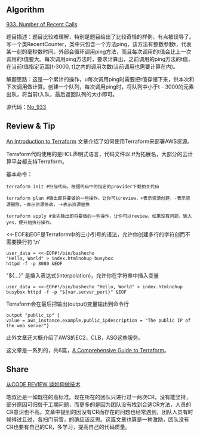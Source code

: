 ## Algorithm
[933. Number of Recent Calls](https://leetcode.com/problems/number-of-recent-calls/)

题目描述：题目比较难理解，特别是题目给出了比较奇怪的样例，有点被误导了。写一个类RecentCounter，类中只包含一个方法ping，该方法有整数参数t，代表某一刻的毫秒数时间。外部会循环调用ping方法，而且每次调用的t值会比上一次调用的t值要大。每次调用ping方法时，要求计算出，之前调用的ping方法的t值，在当前t值指定范围[t-3000, t]之内的调用次数(当前调用也需要计算在内)。

解题思路：这是一个累计的操作，u每次调用ping时需要把t值存储下来，供本次和下次调用做计算。创建一个队列，每次调用ping时，将队列中小于t - 3000的元素出队，将当前t入队，最后返回队列的大小即可。

源代码：[No_933](https://github.com/NickHdx/LeetCode/blob/master/src/main/java/com/nick/leetcode/No_933.java)

## Review & Tip
[An Introduction to Terraform](https://blog.gruntwork.io/an-introduction-to-terraform-f17df9c6d180)
文章介绍了如何使用Terraform来部署AWS资源。

Terraform代码使用的是HCL声明式语言，代码文件以.tf为拓展名，大部分的云计算平台都支持Terraform。

基本命令：
```
terraform init #扫描代码，根据代码中的指定的provider下载相关代码

terraform plan #输出即将要做的一些操作，让你可以review，+表示资源创建，-表示资源删除，~表示资源修改，-+表示资源替换

terraform apply #会先输出即将要做的一些操作，让你可以review。如果没有问题，输入yes，便开始执行操作。

```

<<-EOF和EOF是Terraform中的三小引号的语法，允许你创建多行的字符创而不需要换行符'\n'
```
user_data = <<-EOF#!/bin/bashecho
"Hello, World" > index.htmlnohup busybox
httpd -f -p 8080 &EOF
```

"${...}" 是插入表达式(interpolation)，允许你在字符串中插入变量
```
user_data = <<-EOF#!/bin/bashecho "Hello, World" > index.htmlnohup busybox httpd -f -p "${var.server_port}" &EOF
```

Terraform会在最后把输出(output)变量输出到命令行
```
output "public_ip" {
value = aws_instance.example.public_ipdescription = "The public IP of the web server"}
```

此外文章还大概介绍了AWS的EC2，CLB，ASG这些服务。

这文章是一系列的，共6篇，[A Comprehensive Guide to Terraform](https://blog.gruntwork.io/a-comprehensive-guide-to-terraform-b3d32832baca)。

## Share
[从CODE REVIEW 谈如何做技术](https://coolshell.cn/articles/11432.html)

皓叔还是一如既往的高标准。现在所在的团队只进行过一两次CR，没有能坚持，部分原因可归咎于工期问题，而更多的是因为团队没有找到合适CR方法，人员的CR意识也不高。文章中提到的因没有CR而存在的问题也经常遇到，团队人员有时候得过且过，各扫门前雪，的确应该反思。这篇文章也算是一种激励，团队没有CR也要有自己的CR，多学习，提高自己的代码质量。
